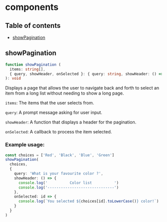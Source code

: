 # components

## Table of contents
- [showPagination](https://github.com/ii887522/hydro/blob/master/docs/funcs/components.md#showPagination)

## **showPagination**
```ts
function showPagination (
  items: string[],
  { query, showHeader, onSelected }: { query: string, showHeader: () => void, onSelected: (id: number) => void }
): void
```
Displays a page that allows the user to navigate back and forth to select an item from a long list without needing to show a long page.

`items`: The items that the user selects from.

`query`: A prompt message asking for user input.

`showHeader`: A function that displays a header for the pagination.

`onSelected`: A callback to process the item selected.

### **Example usage:**
```ts
const choices = ['Red', 'Black', 'Blue', 'Green']
showPagination(
  choices,
  {
    query: 'What is your favourite color ?',
    showHeader: () => {
      console.log('          Color list          ')
      console.log('------------------------------')
    },
    onSelected: id => {
      console.log(`You selected ${choices[id].toLowerCase()} color!`)
    }
  }
)
```
<br />
